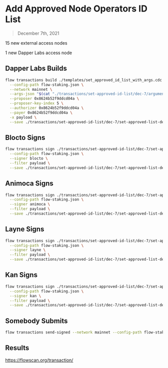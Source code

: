 # Add Approved Node Operators ID List

> December 7th, 2021

15 new external access nodes

1 new Dapper Labs access node

## Dapper Labs Builds

```sh
flow transactions build ./templates/set_approved_id_list_with_args.cdc \
  --config-path flow-staking.json \
  --network mainnet \
  --args-json "$(cat "./transactions/set-approved-id-list/dec-7/arguments.json")" \
  --proposer 0x8624b52f9ddcd04a \
  --proposer-key-index 5 \
  --authorizer 0x8624b52f9ddcd04a \
  --payer 0x8624b52f9ddcd04a \
  -x payload \
  --save ./transactions/set-approved-id-list/dec-7/set-approved-list-dec-7-unsigned.rlp
```

## Blocto Signs

```sh
flow transactions sign ./transactions/set-approved-id-list/dec-7/set-approved-list-dec-7-unsigned.rlp \
  --config-path flow-staking.json \
  --signer blocto \
  --filter payload \
  --save ./transactions/set-approved-id-list/dec-7/set-approved-list-dec-7-sig-1.rlp
```

## Animoca Signs

```sh
flow transactions sign ./transactions/set-approved-id-list/dec-7/set-approved-list-dec-7-sig-1.rlp \
  --config-path flow-staking.json \
  --signer animoca \
  --filter payload \
  --save ./transactions/set-approved-id-list/dec-7/set-approved-list-dec-7-sig-2.rlp
```

## Layne Signs

```sh
flow transactions sign ./transactions/set-approved-id-list/dec-7/set-approved-list-dec-7-sig-2.rlp \
  --config-path flow-staking.json \
  --signer layne \
  --filter payload \
  --save ./transactions/set-approved-id-list/dec-7/set-approved-list-dec-7-sig-3.rlp
```

## Kan Signs

```sh
flow transactions sign ./transactions/set-approved-id-list/dec-7/set-approved-list-dec-7-sig-3.rlp \
  --config-path flow-staking.json \
  --signer kan \
  --filter payload \
  --save ./transactions/set-approved-id-list/dec-7/set-approved-list-dec-7-sig-complete.rlp
```


## Somebody Submits

```sh
flow transactions send-signed --network mainnet --config-path flow-staking.json ./transactions/set-approved-id-list/dec-7/set-approved-list-dec-7-sig-complete.rlp
```

## Results

https://flowscan.org/transaction/
